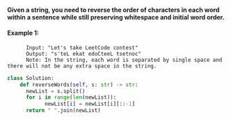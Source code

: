 #### Given a string, you need to reverse the order of characters in each word within a sentence while still preserving whitespace and initial word order.

#### Example 1:
          Input: "Let's take LeetCode contest"
          Output: "s'teL ekat edoCteeL tsetnoc"
          Note: In the string, each word is separated by single space and there will not be any extra space in the string.

              
```python
class Solution:
    def reverseWords(self, s: str) -> str:
      newList = s.split()
      for i in range(len(newList)): 
            newList[i] = newList[i][::-1]
      return " ".join(newList)

